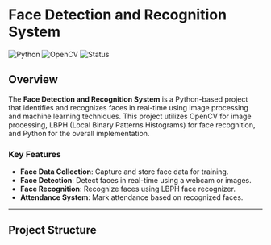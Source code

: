 # Face Detection and Recognition System

![Python](https://img.shields.io/badge/Python-3.x-blue)
![OpenCV](https://img.shields.io/badge/OpenCV-4.x-green)
![Status](https://img.shields.io/badge/Status-In%20Development-yellow)

## Overview

The **Face Detection and Recognition System** is a Python-based project that identifies and recognizes faces in real-time using image processing and machine learning techniques. This project utilizes OpenCV for image processing, LBPH (Local Binary Patterns Histograms) for face recognition, and Python for the overall implementation.

### Key Features

- **Face Data Collection**: Capture and store face data for training.
- **Face Detection**: Detect faces in real-time using a webcam or images.
- **Face Recognition**: Recognize faces using LBPH face recognizer.
- **Attendance System**: Mark attendance based on recognized faces.

---

## Project Structure

